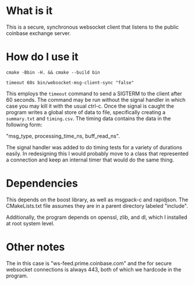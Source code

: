 
# What is it

This is a secure, synchronous websocket client that listens to the public coinbase exchange server.

# How do I use it

`cmake -Bbin -H. && cmake --build bin`

`timeout 60s bin/websocket-msg-client-sync "false"`

This employs the `timeout` command to send a SIGTERM to the client after 60
seconds.  The command may be run without the signal handler in which case you
may kill it with the usual ctrl-c.  Once the signal is caught the program writes
a global store of data to file, specifically creating a `summary.txt` and
`timing.csv`.  The timing data contains the data in the following form:

"msg_type, processing_time_ns, buff_read_ns".

The signal handler was added to do timing tests for a variety of durations
easily.  In redesigning this I would probably move to a class that represented a
connection and keep an internal timer that would do the same thing.

# Dependencies

This depends on the boost library, as well as msgpack-c and rapidjson.  The
CMakeLists.txt file assumes they are in a parent directory labeled "include".

Additionally, the program depends on openssl, zlib, and dl, which I installed at
root system level.

# Other notes

The <host> in this case is "ws-feed.prime.coinbase.com" and the <port> for secure
websocket connections is always 443, both of which we hardcode in the program.


